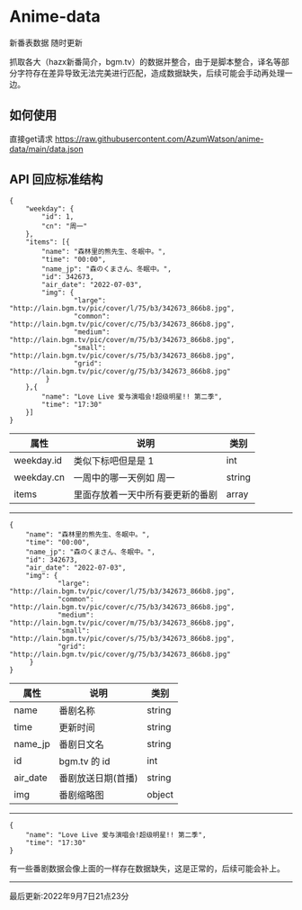 # Anime-data

新番表数据 随时更新

抓取各大（hazx新番简介，bgm.tv）的数据并整合，由于是脚本整合，译名等部分字符存在差异导致无法完美进行匹配，造成数据缺失，后续可能会手动再处理一边。

## 如何使用

直接get请求 https://raw.githubusercontent.com/AzumWatson/anime-data/main/data.json

## API 回应标准结构

```
{
    "weekday": {
        "id": 1,
        "cn": "周一"
    },
    "items": [{
        "name": "森林里的熊先生、冬眠中。",
        "time": "00:00",
        "name_jp": "森のくまさん、冬眠中。",
        "id": 342673,
        "air_date": "2022-07-03",
        "img": {
                "large": "http://lain.bgm.tv/pic/cover/l/75/b3/342673_866b8.jpg",
                "common": "http://lain.bgm.tv/pic/cover/c/75/b3/342673_866b8.jpg",
                "medium": "http://lain.bgm.tv/pic/cover/m/75/b3/342673_866b8.jpg",
                "small": "http://lain.bgm.tv/pic/cover/s/75/b3/342673_866b8.jpg",
                "grid": "http://lain.bgm.tv/pic/cover/g/75/b3/342673_866b8.jpg"
         }
    },{
        "name": "Love Live 爱与演唱会!超级明星!! 第二季",
        "time": "17:30"
    }]
}
```

| 属性   | 说明               | 类别   | 
| ---- | ------------------ | ------ | 
| weekday.id    | 类似下标吧但是是 1 | int  |
| weekday.cn    | 一周中的哪一天例如 周一 | string  |
| items    | 里面存放着一天中所有要更新的番剧 | array  |

---

```
{
    "name": "森林里的熊先生、冬眠中。",
    "time": "00:00",
    "name_jp": "森のくまさん、冬眠中。",
    "id": 342673,
    "air_date": "2022-07-03",
    "img": {
            "large": "http://lain.bgm.tv/pic/cover/l/75/b3/342673_866b8.jpg",
            "common": "http://lain.bgm.tv/pic/cover/c/75/b3/342673_866b8.jpg",
            "medium": "http://lain.bgm.tv/pic/cover/m/75/b3/342673_866b8.jpg",
            "small": "http://lain.bgm.tv/pic/cover/s/75/b3/342673_866b8.jpg",
            "grid": "http://lain.bgm.tv/pic/cover/g/75/b3/342673_866b8.jpg"
     }
}
```

| 属性   | 说明               | 类别   | 
| ---- | ------------------ | ------ | 
| name    | 番剧名称 | string  |
| time    | 更新时间 | string  |
| name_jp    | 番剧日文名 | string  |
| id    | bgm.tv 的 id | int  |
| air_date    | 番剧放送日期(首播) | string  |
| img    | 番剧缩略图 | object  |

---

```
{
    "name": "Love Live 爱与演唱会!超级明星!! 第二季",
    "time": "17:30"
}
```

有一些番剧数据会像上面的一样存在数据缺失，这是正常的，后续可能会补上。

---

最后更新:2022年9月7日21点23分
